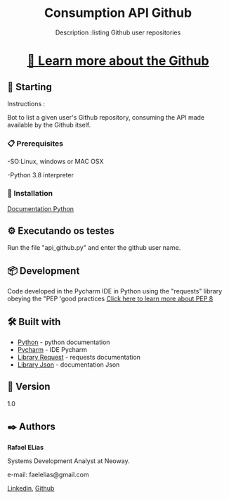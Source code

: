 <h1 align="center">Consumption API Github</h1>

<p align="center"> Description :listing Github user repositories</p>

<h1 align="center">
    <a href="https://pt.wikipedia.org/wiki/GitHub">🔗 
Learn more about the Github </a>
<p align="center">
</h1>
<p align="center">


## 🚀 Starting


Instructions :

Bot to list a given user's Github repository, consuming the API made available by the Github itself.


 

### 📋 Prerequisites

<p> -SO:Linux, windows or MAC OSX</p>
<p> -Python 3.8 interpreter </p>



### 🔧 Installation

<p><a href="https://docs.python.org/pt-br/3.8/tutorial/index.htmld">Documentation Python</a>




## ⚙️ Executando os testes

Run the file "api_github.py" and enter the github user name.


## 📦 Development

<p> 
Code developed in the Pycharm IDE in Python using the "requests" library obeying the "PEP 'good practices
<a href="https://www.python.org/dev/peps/pep-0008/"> 
Click here to learn more about PEP 8 </a>

## 🛠️ Built with

* [Python](https://www.python.org/) - python documentation
* [Pycharm](https://www.jetbrains.com/pt-br/pycharm/download/) - IDE Pycharm  
* [Library Request](https://requests.readthedocs.io/pt_BR/latest/user/install.html) - requests documentation
* [Library Json](https://www.json.org/json-pt.html) - documentation Json </a>

## 📌 Version

1.0

## ✒️ Authors

**Rafael ELias**  
<p>Systems Development Analyst at Neoway.</p>
e-mail: faelelias@gmail.com

[Linkedin](https://www.linkedin.com/in/rafael-elias-20b13653/), 
[Github](https://github.com/faelelias) </p>

